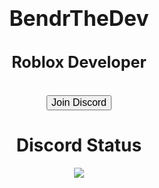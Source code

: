 <!DOCTYPE html>
<html>
<head>
  <link rel="stylesheet" href="style.css">
</head>
<body>
<center>
</br>
 <strong> <big><h1>BendrTheDev</h1></big></strong>
  <strong><big><h2>Roblox Developer</h2></big></strong>
</br>
<a href="https://discord.gg/cMTYrww3aJ" target="_blank">
  <button class="button">
    <big>Join Discord</big>
  </button>
  </a></br>
<h1 align="center">
    Discord Status
</h1>
<p align="center">
    <a href="https://github.com/BendrTheDev">
    <img src="[https://lanyard.cnrad.dev/api/975898528859697182?theme=dark&animated=true&hideDiscrim=true&borderRadius=10px&idleMessage=Nothing+xd"/>
</p>
</body>
</html>
